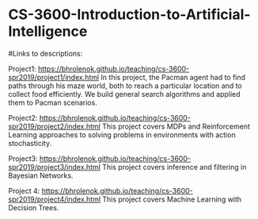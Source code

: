 # CS-3600-Introduction-to-Artificial-Intelligence

#Links to descriptions:

Project1: https://bhrolenok.github.io/teaching/cs-3600-spr2019/project1/index.html 
In this project, the Pacman agent had to find paths through his maze world, both to reach a particular location and to collect food efficiently. We build general search algorithms and applied them to Pacman scenarios.

Project2: https://bhrolenok.github.io/teaching/cs-3600-spr2019/project2/index.html
This project covers MDPs and Reinforcement Learning approaches to solving problems in environments with action stochasticity.


Project3: https://bhrolenok.github.io/teaching/cs-3600-spr2019/project3/index.html
This project covers inference and filtering in Bayesian Networks.

Project 4: https://bhrolenok.github.io/teaching/cs-3600-spr2019/project4/index.html
This project covers Machine Learning with Decision Trees.
